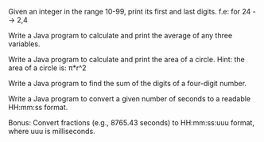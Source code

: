 <!-- Expressions -->
<!-- Assignments and Operations -->

<!-- Assignment 1 -->
Given an integer in the range 10-99, print its first and last digits.
f.e: for 24 --> 2,4

<!-- Assignment 2 -->
Write a Java program to calculate and print the average of any three variables. 

<!-- Assignment 3 -->
Write a Java program to calculate and print the area of a circle.
Hint: the area of a circle is: π*r^2

<!-- Assignment 4 -->
Write a Java program to find the sum of the digits of a four-digit number.

<!-- Assignment 5 -->
Write a Java program to convert a given number of seconds to a readable HH:mm:ss format.

Bonus: Convert fractions (e.g., 8765.43 seconds) to HH:mm:ss:uuu format,
where uuu is milliseconds.


